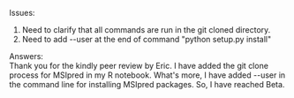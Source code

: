 Issues:
1. Need to clarify that all commands are run in the git cloned directory.
2. Need to add --user at the end of command "python setup.py install"
   
Answers:  
Thank you for the kindly peer review by Eric. I have added the git clone process for MSIpred in my R notebook. What's more, I have added --user in the command line for installing MSIpred packages. So, I have reached Beta.
